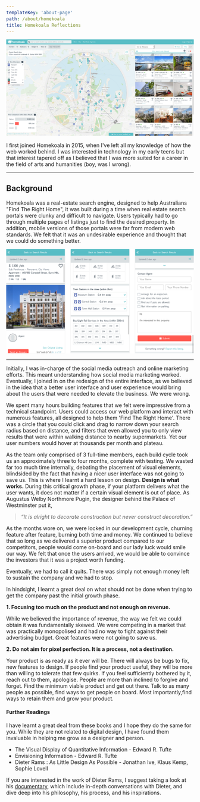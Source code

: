 ```yaml
---
templateKey: 'about-page'
path: /about/homekoala
title: Homekoala Reflections
---
```



![mapview](../../../static/img/main_interface.png)

I first joined Homekoala in 2015, when I've left all my knowledge of how the web worked behind. I was interested in 
technology in my early teens but that interest tapered off as I believed that I was more suited for a career in the field
of arts and humanities \(boy, was I wrong). 

___


## Background 

Homekoala was a real-estate search engine, designed to help Australians "Find The Right Home", it was built during a time
when real estate search portals were clunky and difficult to navigate. Users typically had to go through multiple pages of
listings just to find the desired property. In addition, mobile versions of those portals were far from modern web standards.
We felt that it was an undesirable experience and thought that we could do something better.


![mapview](../../../static/img/mobile_interface.png)

___ 

Initially, I was in-charge of the social media outreach and online marketing efforts. This meant understanding how social
media marketing worked. Eventually, I joined in on the redesign of the entire interface, as we believed in the idea that
a better user interface and user experience would bring about the users that were needed to elevate the business. We were
wrong.

We spent many hours building features that we felt were impressive from a technical standpoint. Users could access our 
web platform and interact with numerous features, all designed to help them 'Find The Right Home'. There was a circle
that you could click and drag to narrow down your search radius based on distance, and filters that even allowed you
to only view results that were within walking distance to nearby supermarkets. Yet our user numbers would hover at
thousands per month and plateau. 

As the team only comprised of 3 full-time members, each build cycle took us an approximately three to four months, 
complete with testing. We wasted far too much time internally, debating the placement of visual elements, blindsided by
the fact that having a nicer user interface was not going to save us. This is where I learnt a hard lesson on design.
**Design is what works.** During this critical growth phase, if your platform delivers what the user wants, it does not 
matter if a certain visual element is out of place. As Augustus Welby Northmore Pugin, the designer behind the Palace of 
Westminster put it,
> *“It is alright to decorate construction but never construct decoration.”*


As the months wore on, we were locked in our development cycle, churning feature after feature, burning both time and money.
We continued to believe that so long as we delivered a superior product compared to our competitors, people would come on-board
and our lady luck would smile our way. We felt that once the users arrived, we would be able to convince the investors
that it was a project worth funding.

Eventually, we had to call it quits. There was simply not enough money left to sustain the company and we had to stop.

In hindsight, I learnt a great deal on what should not be done when trying to get the company past the initial growth
phase. 

**1. Focusing too much on the product and not enough on revenue.**

While we believed the importance of revenue, the way we felt we could obtain it was fundamentally skewed. We
were competing in a market that was practically monopolised and had no way to fight against their advertising budget.
Great features were not going to save us. 


**2. Do not aim for pixel perfection. It is a process, not a destination.**

Your product is as ready as it ever will be. There will always be bugs to fix, new features to design. If people find your
product useful, they will be more than willing to tolerate that few quirks. If you feel sufficiently bothered by it, reach
out to them, apologise. People are more than inclined to forgive and forget. Find the minimum viable product and get out 
there. Talk to as many people as possible, find ways to get people on board. Most importantly,find ways to retain them 
and grow your product.


#### Further Readings
I have learnt a great deal from these books and I hope they do the same for you. 
While they are not related to digital design, I have found them invaluable in helping me grow as a designer and person.

* The Visual Display of Quantitative Information - Edward R. Tufte
* Envisioning Information - Edward R. Tufte
* Dieter Rams : As Little Design As Possible - Jonathan Ive, Klaus Kemp, Sophie Lovell

If you are interested in the work of Dieter Rams, I suggest taking a look at his [documentary](https://www.hustwit.com/rams/), 
which include in-depth conversations with Dieter, and dive deep into his philosophy, his process, and his inspirations.